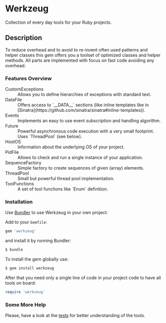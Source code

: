 # Werkzeug

Collection of every day tools for your Ruby projects.

## Description

To reduce overhead and to avoid to re-invent often used patterns and helper classes this gem offers you a toolset of optimized classes and helper methods. All parts are implemented with focus on fast code avoiding any overhead.

### Features Overview

<dl>
  <dt>CustomExceptions</dt>
  <dd>Allows you to define hierarchies of exceptions with standard text.</dd>

  <dt>DataFile</dt>
  <dd>Offers access to `__DATA__` sections (like inline templates like in [Sinatra](https://github.com/sinatra/sinatra#inline-templates)).</dd>

  <dt>Events</dt>
  <dd>Implements an easy to use event subscription and handling algorithm.</dd>

  <dt>Future</dt>
  <dd>Powerful asynchronous code execution with a very small footprint. Uses `ThreadPool` (see below).</dd>

  <dt>HostOS</dt>
  <dd>Information about the underlying OS of your project.</dd>

  <dt>PidFile</dt>
  <dd>Allows to check and run a single instance of your application.</dd>

  <dt>SequenceFactory</dt>
  <dd>Simple factory to create sequences of given (array) elements.</dd>

  <dt>ThreadPool</dt>
  <dd>Small but powerful thread pool implementation.</dd>

  <dt>ToolFunctions</dt>
  <dd>A set of tool functions like `Enum` definition.</dd>
</dl>

### Installation

Use [Bundler](http://gembundler.com/) to use Werkzeug in your own project:

Add to your `Gemfile`:

```ruby
gem 'werkzeug'
```

and install it by running Bundler:

```bash
$ bundle
```

To install the gem globally use:

```bash
$ gem install werkzeug
```

After that you need only a single line of code in your project code to have all tools on board:

```ruby
require 'werkzeug'
```

### Some More Help

Please, have a look at the [tests](https://github.com/mblumtritt/werkzeug/blob/master/tes) for better understanding of the tools.
